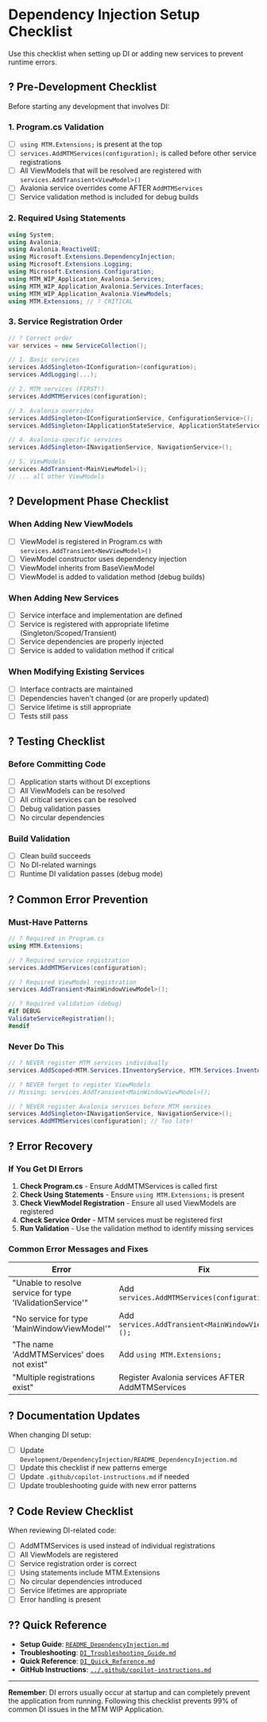 # Dependency Injection Setup Checklist

Use this checklist when setting up DI or adding new services to prevent runtime errors.

## ? Pre-Development Checklist

Before starting any development that involves DI:

### 1. Program.cs Validation
- [ ] `using MTM.Extensions;` is present at the top
- [ ] `services.AddMTMServices(configuration);` is called before other service registrations
- [ ] All ViewModels that will be resolved are registered with `services.AddTransient<ViewModel>()`
- [ ] Avalonia service overrides come AFTER `AddMTMServices`
- [ ] Service validation method is included for debug builds

### 2. Required Using Statements
```csharp
using System;
using Avalonia;
using Avalonia.ReactiveUI;
using Microsoft.Extensions.DependencyInjection;
using Microsoft.Extensions.Logging;
using Microsoft.Extensions.Configuration;
using MTM_WIP_Application_Avalonia.Services;
using MTM_WIP_Application_Avalonia.Services.Interfaces;
using MTM_WIP_Application_Avalonia.ViewModels;
using MTM.Extensions; // ? CRITICAL
```

### 3. Service Registration Order
```csharp
// ? Correct order
var services = new ServiceCollection();

// 1. Basic services
services.AddSingleton<IConfiguration>(configuration);
services.AddLogging(...);

// 2. MTM services (FIRST!)
services.AddMTMServices(configuration);

// 3. Avalonia overrides
services.AddSingleton<IConfigurationService, ConfigurationService>();
services.AddSingleton<IApplicationStateService, ApplicationStateService>();

// 4. Avalonia-specific services
services.AddSingleton<INavigationService, NavigationService>();

// 5. ViewModels
services.AddTransient<MainViewModel>();
// ... all other ViewModels
```

## ? Development Phase Checklist

### When Adding New ViewModels
- [ ] ViewModel is registered in Program.cs with `services.AddTransient<NewViewModel>()`
- [ ] ViewModel constructor uses dependency injection
- [ ] ViewModel inherits from BaseViewModel
- [ ] ViewModel is added to validation method (debug builds)

### When Adding New Services
- [ ] Service interface and implementation are defined
- [ ] Service is registered with appropriate lifetime (Singleton/Scoped/Transient)
- [ ] Service dependencies are properly injected
- [ ] Service is added to validation method if critical

### When Modifying Existing Services
- [ ] Interface contracts are maintained
- [ ] Dependencies haven't changed (or are properly updated)
- [ ] Service lifetime is still appropriate
- [ ] Tests still pass

## ? Testing Checklist

### Before Committing Code
- [ ] Application starts without DI exceptions
- [ ] All ViewModels can be resolved
- [ ] All critical services can be resolved
- [ ] Debug validation passes
- [ ] No circular dependencies

### Build Validation
- [ ] Clean build succeeds
- [ ] No DI-related warnings
- [ ] Runtime DI validation passes (debug mode)

## ? Common Error Prevention

### Must-Have Patterns
```csharp
// ? Required in Program.cs
using MTM.Extensions;

// ? Required service registration
services.AddMTMServices(configuration);

// ? Required ViewModel registration
services.AddTransient<MainWindowViewModel>();

// ? Required validation (debug)
#if DEBUG
ValidateServiceRegistration();
#endif
```

### Never Do This
```csharp
// ? NEVER register MTM services individually
services.AddScoped<MTM.Services.IInventoryService, MTM.Services.InventoryService>();

// ? NEVER forget to register ViewModels
// Missing: services.AddTransient<MainWindowViewModel>();

// ? NEVER register Avalonia services before MTM services
services.AddSingleton<INavigationService, NavigationService>();
services.AddMTMServices(configuration); // Too late!
```

## ? Error Recovery

### If You Get DI Errors
1. **Check Program.cs** - Ensure AddMTMServices is called first
2. **Check Using Statements** - Ensure `using MTM.Extensions;` is present
3. **Check ViewModel Registration** - Ensure all used ViewModels are registered
4. **Check Service Order** - MTM services must be registered first
5. **Run Validation** - Use the validation method to identify missing services

### Common Error Messages and Fixes
| Error | Fix |
|-------|-----|
| "Unable to resolve service for type 'IValidationService'" | Add `services.AddMTMServices(configuration);` |
| "No service for type 'MainWindowViewModel'" | Add `services.AddTransient<MainWindowViewModel>();` |
| "The name 'AddMTMServices' does not exist" | Add `using MTM.Extensions;` |
| "Multiple registrations exist" | Register Avalonia services AFTER AddMTMServices |

## ? Documentation Updates

When changing DI setup:
- [ ] Update `Development/DependencyInjection/README_DependencyInjection.md`
- [ ] Update this checklist if new patterns emerge
- [ ] Update `.github/copilot-instructions.md` if needed
- [ ] Update troubleshooting guide with new error patterns

## ? Code Review Checklist

When reviewing DI-related code:
- [ ] AddMTMServices is used instead of individual registrations
- [ ] All ViewModels are registered
- [ ] Service registration order is correct
- [ ] Using statements include MTM.Extensions
- [ ] No circular dependencies introduced
- [ ] Service lifetimes are appropriate
- [ ] Error handling is present

## ?? Quick Reference

- **Setup Guide**: [`README_DependencyInjection.md`](README_DependencyInjection.md)
- **Troubleshooting**: [`DI_Troubleshooting_Guide.md`](DI_Troubleshooting_Guide.md)
- **Quick Reference**: [`DI_Quick_Reference.md`](DI_Quick_Reference.md)
- **GitHub Instructions**: [`../.github/copilot-instructions.md`](../../.github/copilot-instructions.md)

---

**Remember**: DI errors usually occur at startup and can completely prevent the application from running. Following this checklist prevents 99% of common DI issues in the MTM WIP Application.
